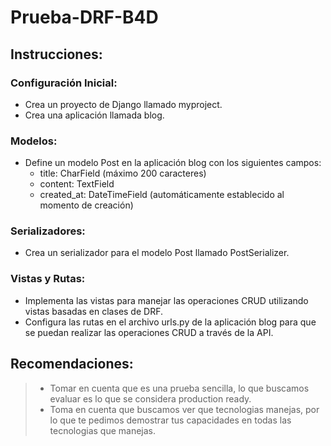 Prueba-DRF-B4D
===

## Instrucciones:

### Configuración Inicial:
- Crea un proyecto de Django llamado myproject.
- Crea una aplicación llamada blog.

### Modelos:
- Define un modelo Post en la aplicación blog con los siguientes campos:
  - title: CharField (máximo 200 caracteres)
  - content: TextField
  - created_at: DateTimeField (automáticamente establecido al momento de creación)

### Serializadores:
- Crea un serializador para el modelo Post llamado PostSerializer.

### Vistas y Rutas:
- Implementa las vistas para manejar las operaciones CRUD utilizando vistas basadas en clases de DRF.
- Configura las rutas en el archivo urls.py de la aplicación blog para que se puedan realizar las operaciones CRUD a través de la API.

## Recomendaciones:
> - Tomar en cuenta que es una prueba sencilla, lo que buscamos evaluar es lo que se considera production ready.
> - Toma en cuenta que buscamos ver que tecnologias manejas, por lo que te pedimos demostrar tus capacidades en todas las tecnologias que manejas.
